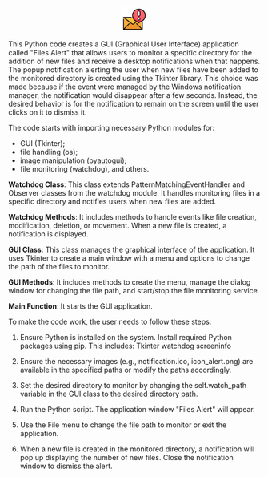  

<p align="center">
  <img src="https://github.com/Monteleone/files_alert/blob/main/icon_alert.png" width="48">
</p>



This Python code creates a GUI (Graphical User Interface) application called "Files Alert" that allows users to monitor a specific directory for the addition of new files and receive a desktop notifications when that happens. 
The popup notification alerting the user when new files have been added to the monitored directory is created using the Tkinter library. This choice was made because if the event were managed by the Windows notification manager, the notification would disappear after a few seconds. Instead, the desired behavior is for the notification to remain on the screen until the user clicks on it to dismiss it.



The code starts with importing necessary Python modules for:
- GUI (Tkinter);
- file handling (os);
- image manipulation (pyautogui);
- file monitoring (watchdog), and others.


**Watchdog Class**: This class extends PatternMatchingEventHandler and Observer classes from the watchdog module. It handles monitoring files in a specific directory and notifies users when new files are added.

**Watchdog Methods**: It includes methods to handle events like file creation, modification, deletion, or movement. When a new file is created, a notification is displayed.

**GUI Class**: This class manages the graphical interface of the application. It uses Tkinter to create a main window with a menu and options to change the path of the files to monitor.

**GUI Methods**: It includes methods to create the menu, manage the dialog window for changing the file path, and start/stop the file monitoring service.

**Main Function**: It starts the GUI application.


To make the code work, the user needs to follow these steps:

 1. Ensure Python is installed on the system. Install required Python
    packages using pip. This includes: Tkinter watchdog screeninfo
    
 2. Ensure the necessary images (e.g., notification.ico, icon_alert.png)
    are available in the specified paths or modify the paths
    accordingly.
 3. Set the desired directory to monitor by changing the
    self.watch_path variable in the GUI class to the desired directory
    path.
 4. Run the Python script. The application window "Files Alert"
    will appear. 
 5. Use the File menu to change the file path to monitor or
    exit the application. 
 6. When a new file is created in the monitored directory, a notification will pop up displaying the number of new files. Close the notification window to dismiss the alert.

 
